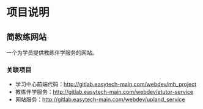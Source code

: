# 项目说明

## 简教练网站

一个为学员提供教练伴学服务的网站。

### 关联项目

+ 学习中心前端代码：http://gitlab.easytech-main.com/webdev/mh_project
+ 教练伴学服务：http://gitlab.easytech-main.com/webdev/etutor-service
+ 网站服务：http://gitlab.easytech-main.com/webdev/upland_service

